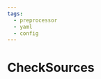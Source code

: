```yaml
---
tags:
  - preprocessor
  - yaml
  - config
---
```


# CheckSources

<include repo_url="https://github.com/foliant-docs/foliantcontrib.checksources.git" path="README.md" sethead="2" nohead="true"></include>
